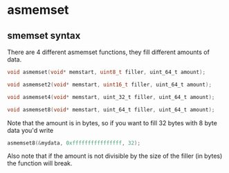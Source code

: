 # asmemset

## smemset syntax

There are 4 different asmemset functions, they fill different amounts of data. 

```c
void asmemset(void* memstart, uint8_t filler, uint_64_t amount);

void asmemset2(void* memstart, uint16_t filler, uint_64_t amount);

void asmemset4(void* memstart, uint_32_t filler, uint_64_t amount);

void asmemset8(void* memstart, uint_64_t filler, uint_64_t amount);

```

Note that the amount is in bytes, so if you want to fill 32 bytes with 8 byte data you'd write

```c
asmemset8(&mydata, 0xffffffffffffffff, 32);
```

Also note that if the amount is not divisible by the size of the filler (in bytes) the function will break.

